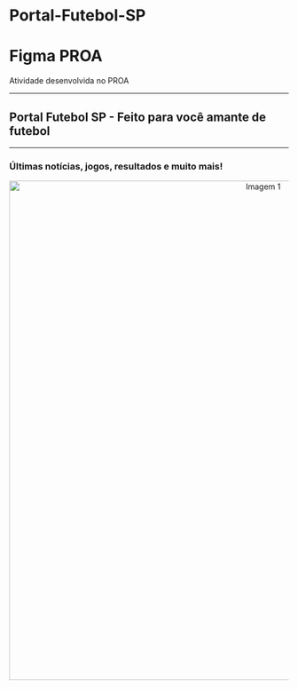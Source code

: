 # Portal-Futebol-SP
# Figma PROA 
Atividade desenvolvida no PROA
<hr>

<h2> Portal Futebol SP - Feito para você amante de futebol</a></h2>

<hr>
<h3>Últimas notícias, jogos, resultados e muito mais!</a></h3>

<center> <img src="https://github.com/BrunoJaidan/Portal-Futebol-SP/blob/main/futebolSP.png" alt="Imagem 1" width="900"> </center>
